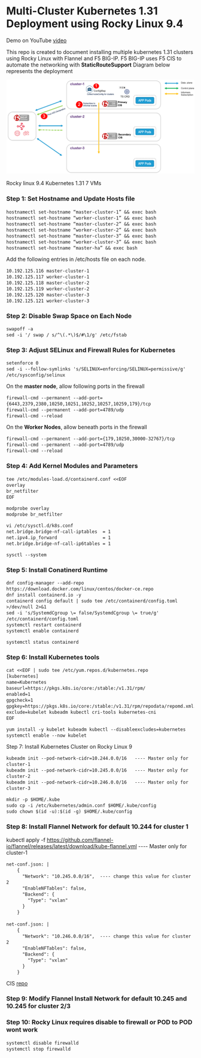 # Multi-Cluster Kubernetes 1.31 Deployment using Rocky Linux 9.4

Demo on YouTube [video](https://youtu.be/9eFXj7RtH4s)

This repo is created to document installing multiple kubernetes 1.31 clusters using Rocky Linux with Flannel and F5 BIG-IP. F5 BIG-IP uses F5 CIS to automate the networking with **StaticRouteSupport** Diagram below represents the deployment

![diagram](https://github.com/mdditt2000/kubernetes-1-31/blob/main/rockylinux/diagram/2024-11-19_10-47-59.png)

Rocky linux 9.4
Kubernetes 1.31
7 VMs

### Step 1: Set Hostname and Update Hosts file

```
hostnamectl set-hostname “master-cluster-1” && exec bash
hostnamectl set-hostname “worker-cluster-1” && exec bash
hostnamectl set-hostname “master-cluster-2” && exec bash
hostnamectl set-hostname “worker-cluster-2” && exec bash
hostnamectl set-hostname “master-cluster-3” && exec bash
hostnamectl set-hostname “worker-cluster-3” && exec bash
hostnamectl set-hostname “master-ha” && exec bash
```

Add the following entries in /etc/hosts file on each node.

```
10.192.125.116 master-cluster-1
10.192.125.117 worker-cluster-1
10.192.125.118 master-cluster-2
10.192.125.119 worker-cluster-2
10.192.125.120 master-cluster-3
10.192.125.121 worker-cluster-3
```

### Step 2: Disable Swap Space on Each Node

```
swapoff -a
sed -i '/ swap / s/^\(.*\)$/#\1/g' /etc/fstab
```

### Step 3: Adjust SELinux and Firewall Rules for Kubernetes

```
setenforce 0
sed -i --follow-symlinks 's/SELINUX=enforcing/SELINUX=permissive/g' /etc/sysconfig/selinux
```

On the **master node**, allow following ports in the firewall

```
firewall-cmd --permanent --add-port={6443,2379,2380,10250,10251,10252,10257,10259,179}/tcp
firewall-cmd --permanent --add-port=4789/udp
firewall-cmd --reload
```

On the **Worker Nodes**, allow beneath ports in the firewall

```
firewall-cmd --permanent --add-port={179,10250,30000-32767}/tcp
firewall-cmd --permanent --add-port=4789/udp
firewall-cmd --reload
```

### Step 4: Add Kernel Modules and Parameters

```
tee /etc/modules-load.d/containerd.conf <<EOF
overlay
br_netfilter
EOF
```
```
modprobe overlay
modprobe br_netfilter
```

```
vi /etc/sysctl.d/k8s.conf
net.bridge.bridge-nf-call-iptables  = 1
net.ipv4.ip_forward                 = 1
net.bridge.bridge-nf-call-ip6tables = 1
```
```
sysctl --system
```

### Step 5: Install Conatinerd Runtime

```
dnf config-manager --add-repo https://download.docker.com/linux/centos/docker-ce.repo
dnf install containerd.io -y
containerd config default | sudo tee /etc/containerd/config.toml >/dev/null 2>&1
sed -i 's/SystemdCgroup \= false/SystemdCgroup \= true/g' /etc/containerd/config.toml
systemctl restart containerd
systemctl enable containerd
```
```
systemctl status containerd
```

### Step 6: Install Kubernetes tools

```
cat <<EOF | sudo tee /etc/yum.repos.d/kubernetes.repo
[kubernetes]
name=Kubernetes
baseurl=https://pkgs.k8s.io/core:/stable:/v1.31/rpm/
enabled=1
gpgcheck=1
gpgkey=https://pkgs.k8s.io/core:/stable:/v1.31/rpm/repodata/repomd.xml.key
exclude=kubelet kubeadm kubectl cri-tools kubernetes-cni
EOF
```

```
yum install -y kubelet kubeadm kubectl --disableexcludes=kubernetes
systemctl enable --now kubelet
```

Step 7: Install Kubernetes Cluster on Rocky Linux 9

```
kubeadm init --pod-network-cidr=10.244.0.0/16   ---- Master only for cluster-1
kubeadm init --pod-network-cidr=10.245.0.0/16   ---- Master only for cluster-2
kubeadm init --pod-network-cidr=10.246.0.0/16   ---- Master only for cluster-3
```

```
mkdir -p $HOME/.kube
sudo cp -i /etc/kubernetes/admin.conf $HOME/.kube/config
sudo chown $(id -u):$(id -g) $HOME/.kube/config
```

### Step 8: Install Flannel Network for default 10.244 for cluster 1

kubectl apply -f https://github.com/flannel-io/flannel/releases/latest/download/kube-flannel.yml ---- Master only for cluster-1

```
net-conf.json: |
    {
      "Network": "10.245.0.0/16",  ---- change this value for cluster 2
      "EnableNFTables": false,
      "Backend": {
        "Type": "vxlan"
      }
    }

net-conf.json: |
    {
      "Network": "10.246.0.0/16",  ---- change this value for cluster 2
      "EnableNFTables": false,
      "Backend": {
        "Type": "vxlan"
      }
    }
```
CIS [repo](https://github.com/mdditt2000/kubernetes-1-31/tree/main/multi-cluster-flannel/cluster-2/flannel)

### Step 9: Modify Flannel Install Network for default 10.245 and 10.245 for cluster 2/3

### Step 10: Rocky Linux requires disable to firewall or POD to POD wont work

```
systemctl disable firewalld
systemctl stop firewalld
```